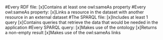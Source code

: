 #Every RDF file:
[x]Contains at least one owl:sameAs property
#Every owl:sameAs property:
[x]Links a resource in the dataset with another resource in an external dataset
#The SPARQL file:
[x]Includes at least 1 query
[x]Contains queries that retrieve the data that would be needed in the application
#Every SPARQL query:
[x]Makes use of the ontology
[x]Returns a non-empty result
[x]Makes use of the owl:sameAs links